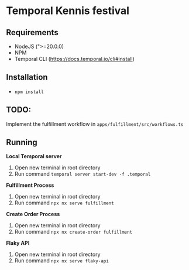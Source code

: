 # Temporal Kennis festival

## Requirements

- NodeJS (">=20.0.0)
- NPM
- Temporal CLI (https://docs.temporal.io/cli#install)

## Installation

- `npm install`

## TODO:

Implement the fulfillment workflow in `apps/fulfillment/src/workflows.ts`

## Running

**Local Temporal server**

1. Open new terminal in root directory
2. Run command `temporal server start-dev -f .temporal`

**Fulfillment Process**

1. Open new terminal in root directory
2. Run command `npx nx serve fulfillment`

**Create Order Process**

1. Open new terminal in root directory
2. Run command `npx nx create-order fulfillment`

**Flaky API**

1. Open new terminal in root directory
2. Run command `npx nx serve flaky-api`
